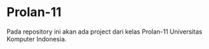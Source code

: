 # Prolan-11
Pada repository ini akan ada project dari kelas Prolan-11 Universitas Komputer Indonesia.
